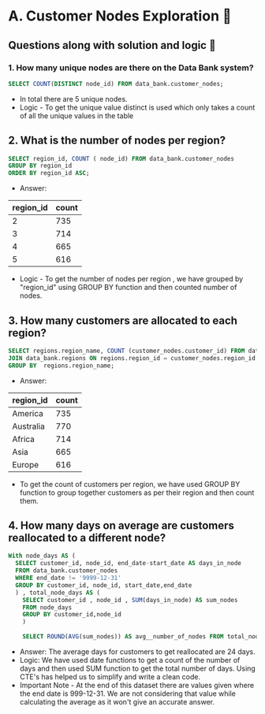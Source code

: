 # A. Customer Nodes Exploration 💁
## Questions along with solution and logic 📖
### 1. How many unique nodes are there on the Data Bank system?
``` sql
SELECT COUNT(DISTINCT node_id) FROM data_bank.customer_nodes;
```
- In total there are 5 unique nodes.
- Logic - To get the unique value distinct is used which only takes a count of all the unique values in the table
## 2. What is the number of nodes per region?
``` sql
SELECT region_id, COUNT ( node_id) FROM data_bank.customer_nodes
GROUP BY region_id
ORDER BY region_id ASC;
```
- Answer:

| region_id | count |
|-----------|-------|
| 2         | 735   |
| 3         | 714   |
| 4         | 665   |
| 5         | 616   |

- Logic - To get the number of nodes per region , we have grouped by "region_id" using GROUP BY function and then counted number of nodes.
## 3. How many customers are allocated to each region?
``` sql
SELECT regions.region_name, COUNT (customer_nodes.customer_id) FROM data_bank.customer_nodes
JOIN data_bank.regions ON regions.region_id = customer_nodes.region_id
GROUP BY  regions.region_name;
```
- Answer:

| region_id | count |
|-----------|-------|
| America   | 735   |
| Australia | 770   |
| Africa    | 714   |
| Asia      | 665   |
| Europe    | 616   |

- To get the count of customers per region, we have used GROUP BY function to group together customers as per their region and then count them.
## 4. How many days on average are customers reallocated to a different node?
``` sql
With node_days AS (
  SELECT customer_id, node_id, end_date-start_date AS days_in_node
  FROM data_bank.customer_nodes
  WHERE end_date != '9999-12-31'
  GROUP BY customer_id, node_id, start_date,end_date
  ) , total_node_days AS (
    SELECT customer_id , node_id , SUM(days_in_node) AS sum_nodes
    FROM node_days 
    GROUP BY customer_id,node_id
    )
    
    SELECT ROUND(AVG(sum_nodes)) AS avg__number_of_nodes FROM total_node_days;
```
- Answer: The average days for customers to get reallocated are 24 days.
- Logic: We have used date functions to get a count of the number of days and then used SUM function to get the total number of days. Using CTE's has helped us to simplify and write a clean code.
- Important Note - At the end of this dataset there are values given where the end date is 999-12-31. We are not considering that value while calculating the average as it won't give an accurate answer.
